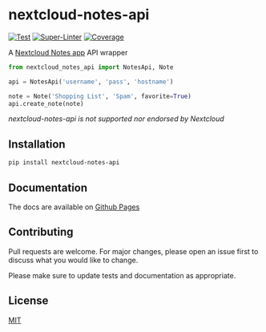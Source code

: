 # nextcloud-notes-api

[![Test](https://github.com/coma64/nextcloud-notes-api/workflows/Test/badge.svg)](https://github.com/coma64/nextcloud-notes-api/actions?query=workflow%3ATest)
[![Super-Linter](https://github.com/coma64/nextcloud-notes-api/workflows/Super-Linter/badge.svg)](https://github.com/coma64/nextcloud-notes-api/actions?query=workflow%3ASuper-Linter)
[![Coverage](https://img.shields.io/codecov/c/github/coma64/nextcloud-notes-api?color=%2334D058)](https://codecov.io/gh/coma64/nextcloud-notes-api)

A [Nextcloud Notes app](https://github.com/nextcloud/notes) API wrapper

```py
from nextcloud_notes_api import NotesApi, Note

api = NotesApi('username', 'pass', 'hostname')

note = Note('Shopping List', 'Spam', favorite=True)
api.create_note(note)
```

_*nextcloud-notes-api is not supported nor endorsed by Nextcloud*_

## Installation

```sh
pip install nextcloud-notes-api
```

## Documentation

The docs are available on [Github Pages](https://coma64.github.io/nextcloud-notes-api/)

## Contributing

Pull requests are welcome. For major changes,
please open an issue first to discuss what you would like to change.

Please make sure to update tests and documentation as appropriate.

## License

[MIT](https://choosealicense.com/licenses/mit/)
